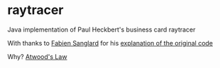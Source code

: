 raytracer
=========


Java implementation of Paul Heckbert's business card raytracer

With thanks to [Fabien Sanglard](http://fabiensanglard.net/) for his 
[explanation of the original code](http://fabiensanglard.net/rayTracing_back_of_business_card/index.php)

Why? [Atwood's Law](http://www.codinghorror.com/blog/2007/07/the-principle-of-least-power.html)
